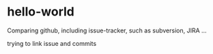 # hello-world
Comparing github, including issue-tracker, such as subversion, JIRA ...

trying to link issue and commits
